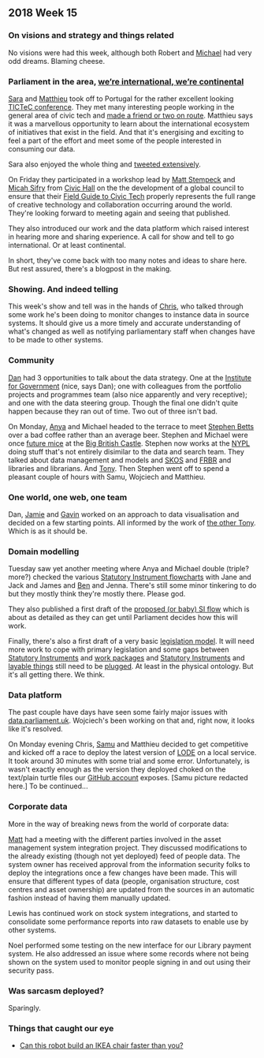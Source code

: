 ## 2018 Week 15

### On visions and strategy and things related

No visions were had this week, although both Robert and [Michael](https://twitter.com/fantasticlife) had very odd dreams. Blaming cheese.

### Parliament in the area, [we’re international, we’re continental](https://www.youtube.com/watch?v=pNfHoPIxhXM&t=1m9s)

[Sara](https://twitter.com/sarafreis) and [Matthieu](https://twitter.com/cognithive) took off to Portugal for the rather excellent looking [TICTeC conference](http://tictec.mysociety.org/). They met many interesting people working in the general area of civic tech and [made a friend or two on route](https://twitter.com/LudwigKayser/status/986530728035921920). Matthieu says it was a marvellous opportunity to learn about the international ecosystem of initiatives that exist in the field. And that it's energising and exciting to feel a part of the effort and meet some of the people interested in consuming our data.

Sara also enjoyed the whole thing and [tweeted extensively](https://twitter.com/search?f=tweets&q=sarafreis%20%23tictec&src=typd).

On Friday they participated in a workshop lead by [Matt Stempeck](https://twitter.com/mstem) and [Micah Sifry](https://twitter.com/Mlsif) from [Civic Hall](https://civichall.org/) on the the development of a global council to ensure that their [Field Guide to Civic Tech](https://docs.google.com/spreadsheets/d/1FzmvVAKOOFdixCs7oz88cz9g1fFPHDlg0AHgHCwhf4A/edit) properly represents the full range of creative technology and collaboration occurring around the world. They're looking forward to meeting again and seeing that published.

They also introduced our work and the data platform which raised interest in hearing more and sharing experience. A call for show and tell to go international. Or at least continental.

In short, they've come back with too many notes and ideas to share here. But rest assured, there's a blogpost in the making.

### Showing. And indeed telling

This week's show and tell was in the hands of [Chris](https://twitter.com/chrisalcockdev), who talked through some work he's been doing to monitor changes to instance data in source systems. It should give us a more timely and accurate understanding of what's changed as well as notifying parliamentary staff when changes have to be made to other systems.

### Community

[Dan](https://twitter.com/dasbarrett) had 3 opportunities to talk about the data strategy. One at the [Institute for Government](https://www.instituteforgovernment.org.uk/) (nice, says Dan); one with colleagues from the portfolio projects and programmes team (also nice apparently and very receptive); and one with the data steering group. Though the final one didn't quite happen because they ran out of time. Two out of three isn't bad.

On Monday, [Anya](https://twitter.com/bitten_) and Michael headed to the terrace to meet [Stephen Betts](https://twitter.com/stephenbetts) over a bad coffee rather than an average beer. Stephen and Michael were once [future mice](https://twitter.com/futuremice) at the [Big British Castle](https://www.youtube.com/watch?v=_IR4l1FoiIY). Stephen now works at the [NYPL](https://www.nypl.org/) doing stuff that's not entirely disimilar to the data and search team. They talked about data management and models and [SKOS](https://en.wikipedia.org/wiki/Simple_Knowledge_Organization_System) and [FRBR](https://en.wikipedia.org/wiki/Functional_Requirements_for_Bibliographic_Records) and libraries and librarians. And [Tony](https://twitter.com/tonyageh). Then Stephen went off to spend a pleasant couple of hours with Samu, Wojciech and Matthieu.

### One world, one web, one team

Dan, [Jamie](https://twitter.com/oddtype) and [Gavin](https://twitter.com/GavBerman) worked on an approach to data visualisation and decided on a few starting points. All informed by the work of [the other Tony](https://twitter.com/https://twitter.com/psychemedia). Which is as it should be.

### Domain modelling

Tuesday saw yet another meeting where Anya and Michael double (triple? more?) checked the various [Statutory Instrument flowcharts](https://ukparliament.github.io/ontologies/procedure/procedure-ontology.html#examples) with Jane and Jack and James and [Ben](https://twitter.com/benwoodhams) and Jenna. There's still some minor tinkering to do but they mostly think they're mostly there. Please god.

They also published a first draft of the [proposed (or baby) SI flow](https://github.com/ukparliament/ontologies/blob/master/procedure/proposed-sis/proposed-sis.pdf) which is about as detailed as they can get until Parliament decides how this will work.

Finally, there's also a first draft of a very basic [legislation model](https://ukparliament.github.io/ontologies/legislation/legislation-ontology.html). It will need more work to cope with primary legislation and some gaps between [Statutory Instruments](https://ukparliament.github.io/ontologies/legislation/legislation-ontology.html#d4e264) and [work packages](https://ukparliament.github.io/ontologies/procedure/procedure-ontology.html#d4e260) and [Statutory Instruments](https://ukparliament.github.io/ontologies/legislation/legislation-ontology.html#d4e264) and [layable things](https://ukparliament.github.io/ontologies/laying/laying-ontology.html#d4e213) still need to be [plugged](https://trello.com/c/2ucuhWhp/81-interface-classes). At least in the physical ontology. But it's all getting there. We think.

### Data platform

The past couple have days have seen some fairly major issues with [data.parliament.uk](http://www.data.parliament.uk/). Wojciech's been working on that and, right now, it looks like it's resolved.

On Monday evening Chris, [Samu](https://twitter.com/langsamu) and Matthieu decided to get competitive and kicked off a race to deploy the latest version of [LODE](http://www.essepuntato.it/lode) on a local service. It took around 30 minutes with some trial and some error. Unfortunately, is wasn't exactly enough as the version they deployed choked on the text/plain turtle files our [GitHub account](https://github.com/ukparliament/ontologies) exposes. [Samu picture redacted here.] To be continued...

### Corporate data

More in the way of breaking news from the world of corporate data:

[Matt](https://twitter.com/matiasgermanico) had a meeting with the different parties involved in the asset management system integration project. They discussed modifications to the already existing (though not yet deployed) feed of people data. The system owner has received approval from the information security folks to deploy the integrations once a few changes have been made. This will ensure that different types of data (people, organisation structure, cost centres and asset ownership) are updated from the sources in an automatic fashion instead of having them manually updated.

Lewis has continued work on stock system integrations, and started to consolidate some performance reports into raw datasets to enable use by other systems.

Noel performed some testing on the new interface for our Library payment system. He also addressed an issue where some records where not being shown on the system used to monitor people signing in and out using their security pass.

### Was sarcasm deployed?

Sparingly.

### Things that caught our eye

* [Can this robot build an IKEA chair faster than you?](http://www.sciencemag.org/news/2018/04/can-robot-build-ikea-chair-faster-you)
